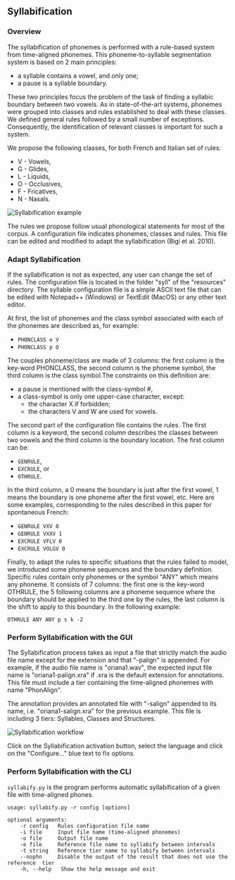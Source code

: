 ## Syllabification

### Overview

The syllabification of phonemes is performed with a rule-based system from
time-aligned phonemes. This phoneme-to-syllable segmentation system is based
on 2 main principles:

* a syllable contains a vowel, and only one;
* a pause is a syllable boundary.

These two principles focus the problem of the task of finding a syllabic
boundary between two vowels. As in state-of-the-art systems, phonemes were
grouped into classes and rules established to deal with these classes.
We defined general rules followed by a small number of exceptions.
Consequently, the identification of relevant classes is important
for such a system.

We propose the following classes, for both French and Italian set of rules:

* V - Vowels,
* G - Glides,
* L - Liquids,
* O - Occlusives,
* F - Fricatives,
* N - Nasals.

![Syllabification example](./etc/screenshots/syll-example.png)

The rules we propose follow usual phonological statements for most of the
corpus. A configuration file indicates phonemes, classes and rules.
This file can be edited and modified to adapt the syllabification
(Bigi et al. 2010).

### Adapt Syllabification

If the syllabification is not as expected, any user can change the set of rules.
The configuration file is located in the folder "syll" of the "resources"
directory.
The syllable configuration file is a simple ASCII text file that can be edited
with Notepad++ (Windows) or TextEdit (MacOS) or any other text editor.

At first, the list of phonemes and the class symbol associated with each of the
phonemes are described as, for example:

* `PHONCLASS e V`
* `PHONCLASS p O`

The couples phoneme/class are made of 3 columns: the first column is the
key-word PHONCLASS, the second column is the phoneme symbol, the third column
is the class symbol.The constraints on this definition are:

* a pause is mentioned with the class-symbol #,
* a class-symbol is only one upper-case character, except:
    * the character X if forbidden;
    * the characters V and W are used for vowels.

The second part of the configuration file contains the rules.
The first column is a keyword, the second column describes the classes between
two vowels and the third column is the boundary location.
The first column can be:

* `GENRULE`,
* `EXCRULE`, or
* `OTHRULE`.

In the third column, a 0 means the boundary is just after the first vowel,
1 means the boundary is one phoneme after the first vowel, etc.
Here are some examples, corresponding to the rules described in this paper
for spontaneous French:

* `GENRULE VXV 0`
* `GENRULE VXXV 1`
* `EXCRULE VFLV 0`
* `EXCRULE VOLGV 0`

Finally, to adapt the rules to specific situations that the rules failed to
model, we introduced some phoneme sequences and the boundary definition.
Specific rules contain only phonemes or the symbol "ANY" which means any
phoneme. It consists of 7 columns: the first one is the key-word OTHRULE,
the 5 following columns are a phoneme sequence where the boundary should be
applied to the third one by the rules, the last column is the shift to apply
to this boundary. In the following example:

`OTHRULE ANY ANY p s k -2`

### Perform Syllabification with the GUI

The Syllabification process takes as input a file that strictly match the
audio file name except for the extension and that "-palign" is appended.
For example, if the audio file name is "oriana1.wav", the expected input file
name is "oriana1-palign.xra" if .xra is the default extension for annotations.
This file must include a tier containing the time-aligned phonemes with
name "PhonAlign".

The annotation provides an annotated file with "-salign" appended to its name,
i.e. "oriana1-salign.xra" for the previous example.
This file is including 3 tiers: Syllables, Classes and Structures.

![Syllabification workflow](./etc/figures/syllworkflow.bmp)

Click on the Syllabification activation button, select the language and click
on the "Configure..." blue text to fix options.


### Perform Syllabification with the CLI

`syllabify.py` is the program performs automatic syllabification of a given
file with time-aligned phones.

~~~~~~~~~~~~~~~~~~~~~~~~~~~~~~~~~~~~~~~~~~~~~~
usage: syllabify.py -r config [options]

optional arguments:
    -r config   Rules configuration file name
    -i file     Input file name (time-aligned phonemes)
    -o file     Output file name
    -e file     Reference file name to syllabify between intervals
    -t string   Reference tier name to syllabify between intervals
    --nophn     Disable the output of the result that does not use the reference  tier
    -h, --help   Show the help message and exit
~~~~~~~~~~~~~~~~~~~~~~~~~~~~~~~~~~~~~~~~~~~~~~
